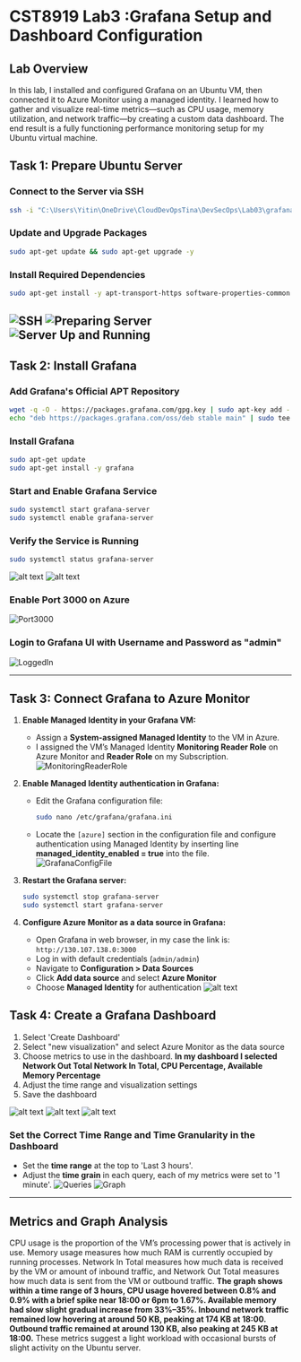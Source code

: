 # CST8919 Lab3 :Grafana Setup and Dashboard Configuration
## Lab Overview
In this lab, I installed and configured Grafana on an Ubuntu VM, then connected it to Azure Monitor using a managed identity. I learned how to gather and visualize real-time metrics—such as CPU usage, memory utilization, and network traffic—by creating a custom data dashboard. The end result is a fully functioning performance monitoring setup for my Ubuntu virtual machine.
## Task 1: Prepare Ubuntu Server
### Connect to the Server via SSH
```sh
ssh -i "C:\Users\Yitin\OneDrive\CloudDevOpsTina\DevSecOps\Lab03\grafanavmtina_key.pem" azureuser@130.107.138.0
```

### Update and Upgrade Packages
```sh
sudo apt-get update && sudo apt-get upgrade -y
```

### Install Required Dependencies
```sh
sudo apt-get install -y apt-transport-https software-properties-common wget
```
![SSH](1a.png)
![Preparing Server](1b.png)
![Server Up and Running](1c.png)
---

## Task 2: Install Grafana
### Add Grafana's Official APT Repository
```sh
wget -q -O - https://packages.grafana.com/gpg.key | sudo apt-key add -
echo "deb https://packages.grafana.com/oss/deb stable main" | sudo tee /etc/apt/sources.list.d/grafana.list
```

### Install Grafana
```sh
sudo apt-get update
sudo apt-get install -y grafana
```

### Start and Enable Grafana Service
```sh
sudo systemctl start grafana-server
sudo systemctl enable grafana-server
```

### Verify the Service is Running
```sh
sudo systemctl status grafana-server
```
![alt text](2a.png)
![alt text](2c.png)

### Enable Port 3000 on Azure
![Port3000](<2c2 (enable Port 3000).png>)

### Login to Grafana UI with Username and Password as "admin"
![LoggedIn](2d.png)

---

## Task 3: Connect Grafana to Azure Monitor
1. **Enable Managed Identity in your Grafana VM:**
   - Assign a **System-assigned Managed Identity** to the VM in Azure.
   - I assigned the VM’s Managed Identity **Monitoring Reader Role** on Azure Monitor and **Reader Role** on my Subscription.
  ![MonitoringReaderRole](3a.png)

1. **Enable Managed Identity authentication in Grafana:**
   - Edit the Grafana configuration file:
     ```sh
     sudo nano /etc/grafana/grafana.ini
     ```
   - Locate the `[azure]` section in the configuration file and configure authentication using Managed Identity by inserting line **managed_identity_enabled = true** into the file.  
  ![GrafanaConfigFile](3b.png)

1. **Restart the Grafana server:**
   ```sh
   sudo systemctl stop grafana-server
   sudo systemctl start grafana-server
   ```

2. **Configure Azure Monitor as a data source in Grafana:**
   - Open Grafana in web browser, in my case the link is: `http://130.107.138.0:3000`
   - Log in with default credentials (`admin/admin`)
   - Navigate to **Configuration > Data Sources**
   - Click **Add data source** and select **Azure Monitor**
   - Choose **Managed Identity** for authentication
![alt text](image.png)

## Task 4: Create a Grafana Dashboard
1. Select 'Create Dashboard'
2. Select "new visualization" and select Azure Monitor as the data source
3. Choose metrics to use in the dashboard. **In my dashboard I selected Network Out Total Network In Total, CPU Percentage, Available Memory Percentage**
4. Adjust the time range and visualization settings
5. Save the dashboard

![alt text](4a.png)
![alt text](4b.png)
![alt text](4d.png)

### Set the Correct Time Range and Time Granularity in the Dashboard
- Set the **time range** at the top to 'Last 3 hours'.
- Adjust the **time grain** in each query, each of my metrics were set to '1 minute'. 
![Queries](image-1.png)
![Graph](image-3.png)
---

## Metrics and Graph Analysis
CPU usage is the proportion of the VM’s processing power that is actively in use. Memory usage measures how much RAM is currently occupied by running processes. Network In Total measures how much data is received by the VM or amount of inbound traffic, and Network Out Total measures how much data is sent from the VM or outbound traffic.
**The graph shows within a time range of 3 hours, CPU usage hovered between 0.8% and 0.9% with a brief spike near 18:00 or 6pm to 1.67%. Available memory had slow slight gradual increase from 33%–35%. Inbound network traffic remained low hovering at around 50 KB, peaking at 174 KB at 18:00. Outbound traffic remained at around 130 KB, also peaking at 245 KB at 18:00.**
These metrics suggest a light workload with occasional bursts of slight activity on the Ubuntu server. 
